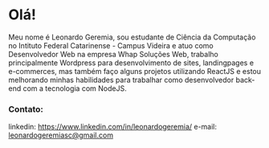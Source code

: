 # Olá!

Meu nome é Leonardo Geremia, sou estudante de Ciência da Computação no Intituto Federal Catarinense - Campus Videira e atuo como Desenvolvedor Web na empresa Whap Soluções Web, trabalho principalmente Wordpress para desenvolvimento de sites, landingpages e e-commerces, mas também faço alguns projetos utilizando ReactJS e estou melhorando minhas habilidades para trabalhar como desenvolvedor back-end com a tecnologia com NodeJS. 

### Contato:
linkedin: https://www.linkedin.com/in/leonardogeremia/
e-mail: leonardogeremiasc@gmail.com

<!--
**LGeremia/LGeremia** is a ✨ _special_ ✨ repository because its `README.md` (this file) appears on your GitHub profile.

Here are some ideas to get you started:

- 🔭 I’m currently working on ...
- 🌱 I’m currently learning ...
- 👯 I’m looking to collaborate on ...
- 🤔 I’m looking for help with ...
- 💬 Ask me about ...
- 📫 How to reach me: ...
- 😄 Pronouns: ...
- ⚡ Fun fact: ...
-->
